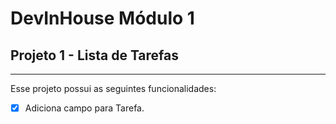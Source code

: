 # DevInHouse Módulo 1 

## Projeto 1 - **Lista de Tarefas**
***
Esse projeto possui as seguintes funcionalidades:

- [x] Adiciona campo para Tarefa.

